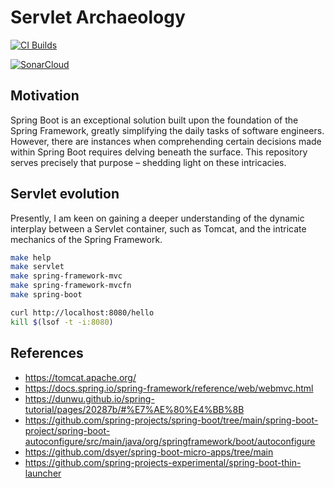 # Servlet Archaeology

[![CI Builds](https://github.com/jabrena/servlet-archaeology/actions/workflows/build.yaml/badge.svg)](https://github.com/jabrena/servlet-archaeology/actions/workflows/build.yaml)

[![SonarCloud](https://sonarcloud.io/images/project_badges/sonarcloud-white.svg)](https://sonarcloud.io/summary/new_code?id=jabrena_servlet-archaeology)

## Motivation
Spring Boot is an exceptional solution built upon the foundation of the Spring Framework, greatly simplifying the daily tasks of software engineers. However, there are instances when comprehending certain decisions made within Spring Boot requires delving beneath the surface. This repository serves precisely that purpose – shedding light on these intricacies.

## Servlet evolution

Presently, I am keen on gaining a deeper understanding of the dynamic interplay between a Servlet container, such as Tomcat, and the intricate mechanics of the Spring Framework.

```bash
make help
make servlet
make spring-framework-mvc
make spring-framework-mvcfn
make spring-boot

curl http://localhost:8080/hello
kill $(lsof -t -i:8080)
```
## References

- https://tomcat.apache.org/
- https://docs.spring.io/spring-framework/reference/web/webmvc.html
- https://dunwu.github.io/spring-tutorial/pages/20287b/#%E7%AE%80%E4%BB%8B
- https://github.com/spring-projects/spring-boot/tree/main/spring-boot-project/spring-boot-autoconfigure/src/main/java/org/springframework/boot/autoconfigure 
- https://github.com/dsyer/spring-boot-micro-apps/tree/main
- https://github.com/spring-projects-experimental/spring-boot-thin-launcher